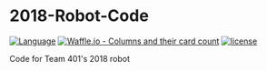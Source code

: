 # 2018-Robot-Code

[![Language](https://img.shields.io/github/languages/top/team401/2018-Robot-Code.svg)](https://github.com/team401/2018-Robot-Code) 
[![Waffle.io - Columns and their card count](https://badge.waffle.io/team401/2018-Robot-Code.svg?columns=all)](https://waffle.io/team401/2018-Robot-Code)
[![license](https://img.shields.io/github/license/team401/2018-Robot-Code.svg)](https://github.com/team401/2018-Robot-Code/blob/master/LICENSE)

Code for Team 401's 2018 robot
